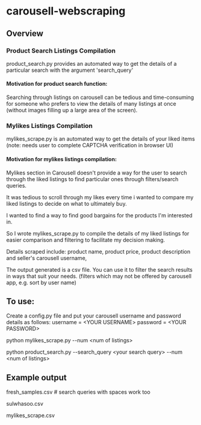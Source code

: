 # carousell-webscraping

## Overview
### Product Search Listings Compilation
product_search.py provides an automated way to get the details of a particular search with the argument 'search_query'
#### Motivation for product search function: 
Searching through listings on carousell can be tedious and time-consuming for someone who prefers to view the details of many listings at once (without images filling up a large area of the screen). 

### Mylikes Listings Compilation
mylikes_scrape.py is an automated way to get the details of your liked items  (note: needs user to complete CAPTCHA verification in browser UI)
#### Motivation for mylikes listings compilation:
Mylikes section in Carousell doesn't provide a way for the user to search through the liked listings to find particular ones through filters/search queries. 

It was tedious to scroll through my likes every time i wanted to compare my liked listings to decide on what to ultimately buy. 

I wanted to find a way to find good bargains for the products I'm interested in.

So I wrote mylikes_scrape.py to compile the details of my liked listings for easier comparison and filtering to facilitate my decision making.

Details scraped include: product name, product price, product description and seller's carousell username, 

The output generated is a csv file. You can use it to filter the search results in ways that suit your needs. (filters which may not be offered by carousell app, e.g. sort by user name)

## To use:
Create a config.py file and put your carousell username and password details as follows:
username = \<YOUR USERNAME\>
password = \<YOUR PASSWORD\>

python mylikes_scrape.py --num \<num of listings\>

python product_search.py --search_query \<your search query\> --num \<num of listings\>

## Example output
fresh_samples.csv # search queries with spaces work too

sulwhasoo.csv

mylikes_scrape.csv
